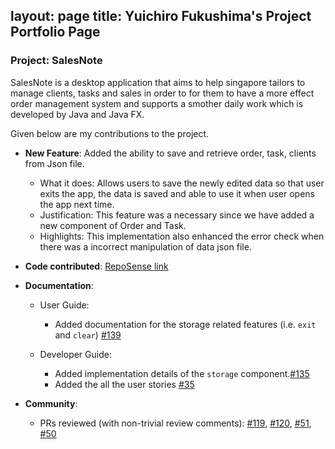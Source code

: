 layout: page
title: Yuichiro Fukushima's Project Portfolio Page
---

### Project: SalesNote

SalesNote is a desktop application that aims to help singapore tailors to manage clients, tasks and sales
in order to for them to have a more effect order management system and supports a smother daily work which is
developed by Java and Java FX. 


Given below are my contributions to the project.

* **New Feature**: Added the ability to save and retrieve order, task, clients from Json file.
    * What it does: Allows users to save the newly edited data so that user exits the app, the data is saved and able to use it when user opens the app next time.
    * Justification: This feature was a necessary since we have added a new component of Order and Task.
    * Highlights: This implementation also enhanced the error check when there was a incorrect manipulation of data json file.
  

* **Code contributed**: [RepoSense link](https://nus-cs2103-ay2122s1.github.io/tp-dashboard/?search=yuifuku&sort=groupTitle&sortWithin=title&timeframe=commit&mergegroup=&groupSelect=groupByRepos&breakdown=true&checkedFileTypes=docs~functional-code~test-code~other&since=2021-09-17)


* **Documentation**:
    * User Guide:
        * Added documentation for the storage related features (i.e. `exit` and `clear`) [\#139]()
  
    * Developer Guide:
        * Added implementation details of the `storage` component.[\#135]()
        * Added the all the user stories   [\#35]()

* **Community**:
    * PRs reviewed (with non-trivial review comments): [\#119](), [\#120](), [\#51](), [\#50]()

